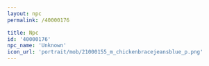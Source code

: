 ```yaml
---
layout: npc
permalink: /40000176

title: Npc
id: '40000176'
npc_name: 'Unknown'
icon_url: 'portrait/mob/21000155_m_chickenbracejeansblue_p.png'
---
```

